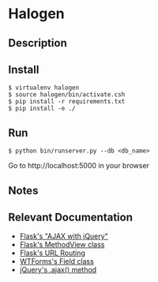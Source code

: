 Halogen
=======

Description
-----------

Install
-------

    $ virtualenv halogen
    $ source halogen/bin/activate.csh
    $ pip install -r requirements.txt
    $ pip install -e ./

Run
---

    $ python bin/runserver.py --db <db_name>

Go to http://localhost:5000 in your browser

Notes
-----


Relevant Documentation
----------------------

 - [Flask's "AJAX with jQuery"](http://flask.pocoo.org/docs/patterns/jquery/)
 - [Flask's MethodView class](http://flask.pocoo.org/docs/views/#method-based-dispatching)
 - [Flask's URL Routing](http://flask.pocoo.org/docs/api/#url-route-registrations)
 - [WTForms's Field class](http://wtforms.simplecodes.com/docs/1.0.2/fields.html#the-field-base-class)
 - [jQuery's .ajax() method](http://api.jquery.com/jQuery.ajax/)
